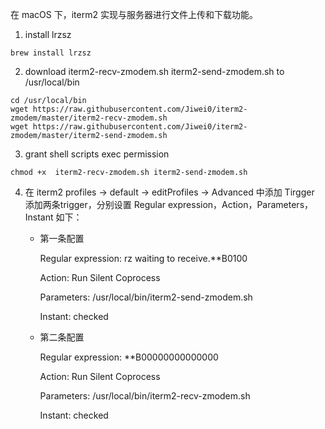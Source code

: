 在 macOS 下，iterm2 实现与服务器进行文件上传和下载功能。
1. install lrzsz
```
brew install lrzsz
```
2. download iterm2-recv-zmodem.sh iterm2-send-zmodem.sh to /usr/local/bin
```
cd /usr/local/bin
wget https://raw.githubusercontent.com/Jiwei0/iterm2-zmodem/master/iterm2-recv-zmodem.sh 
wget https://raw.githubusercontent.com/Jiwei0/iterm2-zmodem/master/iterm2-send-zmodem.sh
```
3. grant shell scripts exec permission
```
chmod +x  iterm2-recv-zmodem.sh iterm2-send-zmodem.sh
```
4. 在 iterm2 profiles -> default -> editProfiles -> Advanced 中添加 Tirgger
添加两条trigger，分别设置 Regular expression，Action，Parameters，Instant 如下：

	- 第一条配置

   		Regular expression: rz waiting to receive.\*\*B0100 
	 		
   		Action: Run Silent Coprocess
	 		
   		Parameters: /usr/local/bin/iterm2-send-zmodem.sh
	 		
   		Instant: checked
   
	- 第二条配置
	
   		Regular expression: \*\*B00000000000000
	 		
   		Action: Run Silent Coprocess
	 		
   		Parameters: /usr/local/bin/iterm2-recv-zmodem.sh
	 		
   		Instant: checked


